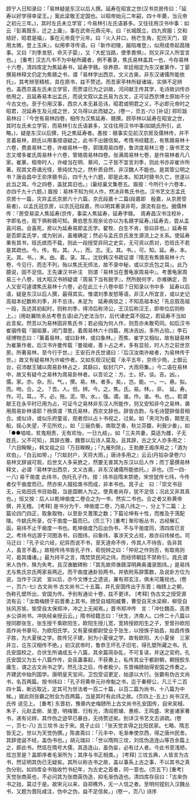 <!-- { "loadSidebar": true } -->
顾宁人日知录曰：「易林疑是东汉以后人撰。延寿在昭宣之世(汉书京房传曰：「延寿以好学得幸梁王。」案此梁敬王定国也。以昭帝始元二年嗣，四十年薨，当元帝之初元三年。)，其时左氏未立学官；今易林引左氏语甚多。又往往用汉书中事：如云『彭离既东，迁之上庸』，事在武帝元鼎元年。曰『长城既立，四九宾服；交和结好，昭君是福』，事在元帝竟宁元年。曰『火入井口，杨芒生角，犯历天门，窥用太微，登上玉床』，似用李寻传语。曰『新作初陵，踰陷难登』，似用成帝起昌陵事。又曰『刘季发怒，命灭子婴』，又『大蛇当路，使季畏惧』，则又非汉人所宜言也。」
[重考]
汉志凡书不为中秘所藏者，例不著录，焦氏易林盖其一也，今存易林十六卷，清四库定为焦延寿书，延寿字赣。徐养原、牟廷相定为东汉崔篆作，丁晏撰易林释文仍定为焦赣之书，谓「易林学出西京，文义古奥，非东汉诸儒所能依托」，其考辨至精核，具在原书，兹不赘述。而吾家亭林所疑诸端，实俱不足辨也。盖西京虽左氏未立学官，而贾谊已为之训故，河间献王传其学，毛诗故训传亦依用之，且延寿易本出孟氏，而说文叙以孟氏易为古文，正可证西京博士原始不分今古文也。至于引用汉事，西京人本无甚忌讳，昭君或明君之义，不必即元帝时之昭君，况延寿生及元成之世，又乌得以此而疑之。(卷一，页五-六)
[补证]
郑珍跋易林曰：『今世有易林四卷，相传为汉焦延寿、赣撰。顾亭林以延寿在昭宣之世，其时左氏未立学官，而易林引左氏语甚多，又往往用汉书中事(如姚氏所引，此略。)，疑是东汉以后撰，托之焦延寿者。愚按：赣事实见前汉京房及儒林传，并不言着易林，顾氏以用事措语疑之，此书不出赣信矣。考隋书经籍志，有焦赣易林十六卷，费直易林二卷，许峻易林一卷，郭璞周易四卷，鲁洪度易林三卷；唐书艺文志又增多崔氏周易林十六卷，管辂周易林四卷。张满周易林七卷，是作易林者凡八家。崔篆，桓帝时人，许峻当在明、章间，二子皆不宜言刘季，则此书亦非崔许所著。观其文奇谲光怪，景纯优为之，然朴质自然，非汉魏人不能也。是其管公明之书？唐会昌中王俞序赣书云，四千九十六题，即是此本。知其时赣书久亡，世遂以此当之耳。今之四卷，盖犹其旧也。』(巢经巢文集卷五。眉按：今所行十六卷本，亦四千九十六题。)
眉按：易林不知为何人作，然决非焦氏书也。汉书艺文志孟氏京房十一篇，灾异孟氏京房六十六篇，京氏段嘉十二篇(段嘉即　殷嘉，从京房受易者)，以孟氏冠京房，以京氏冠段嘉，所以明其著录非苟，源流有自也。据儒林传：『房受易梁人焦延寿(京传，事梁人焦延寿，延寿字赣。　周寿昌汉书注校补，字即名也，观下俱称赣可知。黄伯思东观余论亦以为名赣字延寿。)延寿去，尝从孟喜问易。会喜死，房以为延寿易即孟氏学。翟牧、白生不肯，皆曰非也。』延寿易是否即孟氏学，或为别派，虽难确定；然必与孟氏京氏发生源流上之关系。使延寿果有其书，班氏摈而不载，则此一段授受异同之史实，无可资以质对，恐班氏不若是其疏也。今。传。有。其。人。，而。志。无。其。书。，可。知。延。寿。本。无。其。书。，末。由。着。录。耳。。沈钦韩汉书疏证谓『隋志有焦赣易林十六卷，今见行，而志不列，殆以焦氏无师法，故不录中秘，或以京氏包之耳』。此乃臆说，固不足信。王先谦汉书补注　则谓『易林当在蓍龟家周易中』。考蓍龟家周易三十八卷，钱大昭汉书辨疑谓『周易下当有脱字』，然所脱何字，亦难确定，吾人又安可遽谓焦氏易林十六卷，必在此三十八卷中耶？日知录以书中多　延寿以后语，疑是东汉以后人撰，最得其实。惟谓刘季发怒等语，非汉人所宜言，或以史记高祖本纪数称刘季，并不忌讳，未足为　延寿病驳之；不知高祖本纪『先总叙高祖一段，及述其初起时，则称刘季，得沛后称沛公，王汉后称汉王，即帝位后则称上。』(用赵翼陔余丛考卷五语)此乃史法当尔，后代诸史莫不因之，若延寿不当如此言矣。然吾以为易林固非焦氏书；若必指为何人作，则吾亦未敢苟同。如后汉书崔骃传载『骃祖篆，闭门潜思，着周易林六十四篇，用决吉凶，多所占验。』李石续博物志曰：『篆着易林，或曰卦林，或曰象林。』而焦、崔字又相似，故有疑易林为崔篆作者。后汉书许曼传载『曼祖峻，善卜占之术，多有显验，时人方之前世京房。所著易林，至今行于世。』王安石许氏世谱曰：『后汉汝南许峻者，为易林传于世。』故又有疑易林为许峻作者。又如东观汉纪载『永平五年，京师少雨，上御云台，召沛献王辅以周易卦林占之，其繇曰，蚁封穴户，大雨将集。』今二语在易林中，故又有疑今之易林为周易卦林者。以吾论之：方。士。好。谈。吉。凶。，儒。家。亦。杂。形。气。，撰。易。林。者多。矣。，岂。能。一。一。悬。拟。而。吻。合。之。？吾。人。但。辨。今。之。焦。氏。易。林。，非。　延。寿。作。可。耳。。不。必。拖。泥。带。水。，强。谓。谁。作。谁。书。也。。若谓献王在永平时已用为占，可证今之易林非东汉人所能作，则又安知非今之易林，袭用周易卦林语耶？杨慎谓『焦氏易林，西京文辞也。辞皆古韵，与毛诗楚辞偕音相合。或似诗，或似乐府童谣，观者但以占卜书视之，过矣。如「夹河为昏，期至无船，摇心失望，不见所欢」，如「三骊负衡，南取芝香，秋兰芬馥，利我少姜」，如「●●啮啮，贫鬼相责，无有欢怡，一日九结」，如「三夫共妻，莫适为雌，子无姓氏，父不可知」，其辞古雅，魏晋以后诗人莫及。且其辞，古之文人亦多用之：「六目睽睽」，韩文祖之曰「万目睽睽」；「九雁列除」，王勃滕王阁序用之；「酒为欢伯」，「白云如带，」「穴蚁封户，天将大雨，」唐诗多用之』云云(丹铅杂录卷六)易林文辞诚可观，后世文人多采摭之，然要无害其为东汉以后人作；而丁晏撰易林释文，必谓『易林学出西京，文义古奥，非东汉诸儒所能依托。』非也。(页一四-一八)
易干凿度
此纬书，伪托孔子作。按：纬书自隋末禁绝，宋世犹传七纬，今传者仅干凿度而已。然亦宋人掇拾类书而成，非本书也。晁子止　曰：「崇文书目无，元佑田氏书目始载，当是国朝人为之。使真者尚存，犹不足信；况此又非其真也。」恒又按：后人以乾坤凿度二卷合之为一书，然实二书也。合之者又称黄帝撰，并无稽。
[考释]
是书分为干、坤凿度二卷，乃易八纬之一，分上下二篇：上篇论四门四正，取象取物，以至卦爻蓍策之数；下篇论坤有十性，而推及于荡配陵。今姚氏所录，仅干凿度一篇而已。(页三下)
[重考]
聚珍板丛书，古经解汇函，易纬不止干凿度一书也。乾坤凿度乃后出伪书，不与干凿度同，清四库已言之。考纬书远源于河图洛书，曰图纬，曰象纬，事涉天文占验，故亦曰纬候也。司马迁曰：「孔子论六经，纪异而说不书，至天道命不传，传其人不待告，告非其人，虽言不着。」故相传纬书皆孔子作，荀悦辨之曰：「仲尼之作则否，有取焉则可，曷其燔诸。」最为持平之言，隋焚禁民间之纬，而经师朝廷不禁称引。晁氏谓宋人伪作，殊为失考。且汉谯敏碑称：「其先故师谯赣深明典奥谶录图纬。」是易纬尤与焦氏京氏两家易两近。而干凿度通卦验两书，并依附系辞策数，及说卦方位为说，当作于汉武　宣以后，亦今文博士之遗说，兼有郑玄注，俱未可蔑视也。(卷一，页六-七)
古文尚书
古文尚书二十五篇，并孔安国传出于东晋；梅赜上之朝，伪称孔壁所出，安国为传。予别有通论十卷，兹不更详。
[考释]
伪古文之授受源流有云：「汝南梅赜于前晋奏上其书。赜受自城阳臧曹，曹受自天水梁柳，柳受自扶风苏愉，愉受自太保郑冲，冲之上无闻焉。」晋书郑冲传　言：「冲仕魏高，高贵乡公讲尚书，冲执经亲授云云。」隋书经籍志曰：「伏生，济南人。口传二十八篇以授同郡张生，张生授千乘欧阳生，欧阳生授儿宽，宽转授欧阳生之子，至曾孙欧阳高作尚书章句，为欧阳氏学。又有夏侯都尉受业于张生，以授族子始昌，始昌传族子胜，为大夏侯之学。胜传兄子建，别为小夏侯之学。故有欧阳、大小夏侯　三家并立，讫东汉相传不绝。」初汉武帝时，鲁恭王坏孔子旧宅，得孔壁所藏之书。孔氏安国校之，合伏生所诵成五十八篇，其余篇简杂乱，不可复读，并送之官府。孔氏安国又为五十八篇作传，会巫蛊事起，不获奏上，私传其业于都尉朝，朝授胶东庸生，谓之古文尚书之学。然孔注之后，传者极少。东晋梅赜始得安国之传奏之。齐建武中始列国学。唐明皇天宝间，卫包受诏更定，始遂以大行。张霸有伪古文尚书，名百两篇。按书纬曰：「孔子将黄帝元孙帝魁之书，迄于秦穆公，凡三千二百四十篇，断远取近，定其可为世法者一百二十篇，以百二篇为尚书，十八篇为中候。」据此则张霸之附会为百两篇，当是其时有此纬之故。(页四上-五上)
尚书汉孔氏传
说见上。
[重考]
东晋初，豫章内史梅赜所上古文尚书孔安国传，自宋吴棫、朱子，元赵孟俯、吴澄，明梅鷟、归有光，清阎若璩、惠栋、王鸣盛、宋鉴诸家著书，递有论辨，其作伪之迹早已暴白，无待赘述矣。别详汉书艺文志讲疏。(卷一，页七-八)
古三坟书
出于宋。晁子止曰：「张天觉言得之比阳民家。七略、隋志皆无之。世以为天觉伪撰。」陈直斋曰：「元丰中，毛渐奉使京西，得之唐州民舍。其辞诡诞不经，盖伪书也。」胡元瑞曰：「世以隋购三坟，刘炫伪造连山等百余篇上之，即此书。然炫在隋号大儒，其造连山，虽伪妄，必有过人者。今此书至浅陋，炫岂至是？盖即序者毛渐所为；其序与书正相类。」
[考释]
三坟五典，人皆言为古书，然证明其伪已无疑矣。其所以称古书之故，盖以事系上古之事，不以其书之真伪分别。如四库全书独收竹书纪年，为古史之首者，同一意也。(页五下)
[重考]
天觉张商英也，不必问其为张商英伪造，抑毛渐伪造也。清四库存目曰：「古来伪书之拙，莫过于是。故宋元以来，自郑樵外，无一人信之者。至明何镗刻入汉魏丛书，又题为晋阮咸注，伪中之伪，益不足信矣。」(卷一，页八)
诗序
